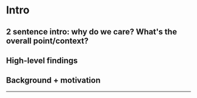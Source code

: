 # Intro
## 2 sentence intro: why do we care?  What's the overall point/context?

## High-level findings

## Background + motivation

--- 
